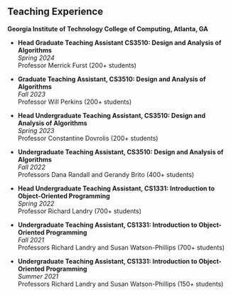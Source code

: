 ## Teaching Experience

**Georgia Institute of Technology College of Computing, Atlanta, GA**

- **Head Graduate Teaching Assistant CS3510: Design and Analysis of Algorithms**  
  *Spring 2024*  
  Professor Merrick Furst (200+ students)  


- **Graduate Teaching Assistant, CS3510: Design and Analysis of Algorithms**  
  *Fall 2023*  
  Professor Will Perkins (200+ students)  

- **Head Undergraduate Teaching Assistant, CS3510: Design and Analysis of Algorithms**  
  *Spring 2023*  
  Professor Constantine Dovrolis (200+ students)  

- **Undergraduate Teaching Assistant, CS3510: Design and Analysis of Algorithms**  
  *Fall 2022*  
  Professors Dana Randall and Gerandy Brito (400+ students)  

- **Head Undergraduate Teaching Assistant, CS1331: Introduction to Object-Oriented Programming**  
  *Spring 2022*  
  Professor Richard Landry (700+ students)
  
- **Undergraduate Teaching Assistant, CS1331: Introduction to Object-Oriented Programming**  
  *Fall 2021*  
  Professors Richard Landry and Susan Watson-Phillips (700+ students)  

- **Undergraduate Teaching Assistant, CS1331: Introduction to Object-Oriented Programming**  
  *Summer 2021*  
  Professors Richard Landry and Susan Watson-Phillips (150+ students)  
